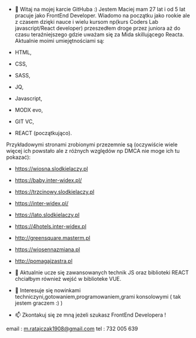 - 👋 Witaj na mojej karcie GitHuba :)
Jestem Maciej mam 27 lat i od 5 lat pracuje jako FrontEnd Developer. 
Wiadomo na początku jako rookie ale z czasem dzięki nauce i wielu kursom np(kurs Coders Lab javascript/React developer) przeszedłem 
droge przez juniora aż do czasu teraźniejszego gdzie uważam się za Mida skillującego Reacta.
Aktualnie moimi umiejętnościami są:

- HTML,
- CSS,
- SASS,
- JQ,
- Javascript,
- MODX evo,
- GIT VC,
- REACT (początkująco).

Przykładowymi stronami zrobionymi przezemnie są (oczywiście wiele więcej ich powstało ale z różnych względów np DMCA nie moge ich tu pokazać):

- https://wiosna.slodkielaczy.pl
- https://baby.inter-widex.pl/
- https://trzcinowy.slodkielaczy.pl
- https://inter-widex.pl/
- https://lato.slodkielaczy.pl
- https://4hotels.inter-widex.pl
- http://greensquare.masterm.pl
- https://wiosennazmiana.pl
- http://pomagajzastra.pl

- 🌱 Aktualnie ucze się zawansowanych technik JS oraz biblioteki REACT chciałbym również wejść w biblioteke VUE.

- 👀 Interesuje się nowinkami techniczyni,gotowaniem,programowaniem,grami konsolowymi ( tak jestem graczem :) )

- 📫 Zkontakuj się ze mną jeżeli szukasz FrontEnd Developera !

email : m.ratajczak1908@gmail.com
tel : 732 005 639


<!---
raid1908/raid1908 is a ✨ special ✨ repository because its `README.md` (this file) appears on your GitHub profile.
You can click the Preview link to take a look at your changes.
--->

